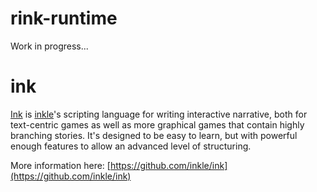 # rink-runtime

Work in progress...

# ink

[Ink](http://www.inklestudios.com/ink) is [inkle](http://www.inklestudios.com/)'s scripting language for writing interactive narrative, both for text-centric games as well as more graphical games that contain highly branching stories. It's designed to be easy to learn, but with powerful enough features to allow an advanced level of structuring.

More information here: [https://github.com/inkle/ink](https://github.com/inkle/ink)
